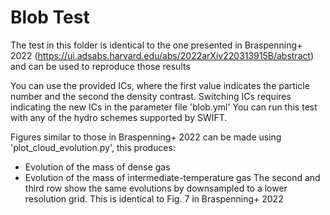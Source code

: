 Blob Test
=========

The test in this folder is identical to the one presented in Braspenning+ 2022
(https://ui.adsabs.harvard.edu/abs/2022arXiv220313915B/abstract)
and can be used to reproduce those results

You can use the provided ICs, where the first value indicates the particle number
and the second the density contrast. Switching ICs requires indicating the new ICs
in the parameter file 'blob.yml'
You can run this test with any of the hydro schemes supported by SWIFT.

Figures similar to those in Braspenning+ 2022 can be made using 'plot_cloud_evolution.py',
this produces:
+ Evolution of the mass of dense gas
+ Evolution of the mass of intermediate-temperature gas
The second and third row show the same evolutions by downsampled to a lower resolution grid.
This is identical to Fig. 7 in Braspenning+ 2022
